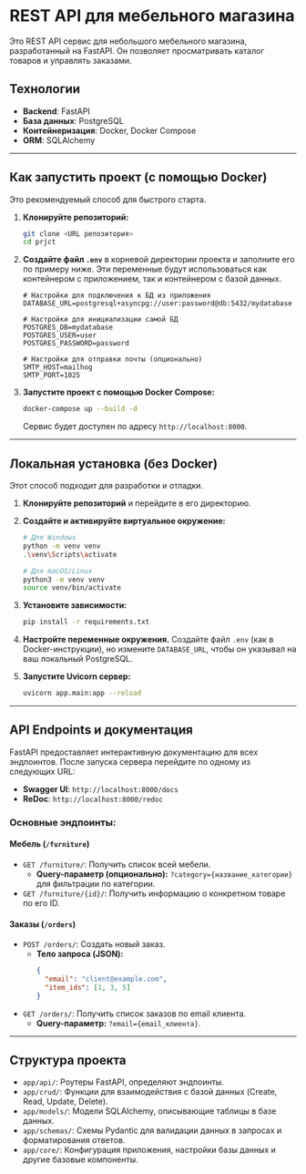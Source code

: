 # REST API для мебельного магазина

Это REST API сервис для небольшого мебельного магазина, разработанный на FastAPI. Он позволяет просматривать каталог товаров и управлять заказами.

## Технологии
- **Backend**: FastAPI
- **База данных**: PostgreSQL
- **Контейнеризация**: Docker, Docker Compose
- **ORM**: SQLAlchemy

---

## Как запустить проект (с помощью Docker)

Это рекомендуемый способ для быстрого старта.

1. **Клонируйте репозиторий:**
   ```bash
   git clone <URL репозитория>
   cd prjct
   ```

2. **Создайте файл `.env`** в корневой директории проекта и заполните его по примеру ниже. Эти переменные будут использоваться как контейнером с приложением, так и контейнером с базой данных.

   ```env
   # Настройки для подключения к БД из приложения
   DATABASE_URL=postgresql+asyncpg://user:password@db:5432/mydatabase

   # Настройки для инициализации самой БД
   POSTGRES_DB=mydatabase
   POSTGRES_USER=user
   POSTGRES_PASSWORD=password
   
   # Настройки для отправки почты (опционально)
   SMTP_HOST=mailhog
   SMTP_PORT=1025
   ```

3. **Запустите проект с помощью Docker Compose:**
   ```bash
   docker-compose up --build -d
   ```
   Сервис будет доступен по адресу `http://localhost:8000`.

---

## Локальная установка (без Docker)

Этот способ подходит для разработки и отладки.

1. **Клонируйте репозиторий** и перейдите в его директорию.

2. **Создайте и активируйте виртуальное окружение:**
   ```bash
   # Для Windows
   python -m venv venv
   .\venv\Scripts\activate

   # Для macOS/Linux
   python3 -m venv venv
   source venv/bin/activate
   ```

3. **Установите зависимости:**
   ```bash
   pip install -r requirements.txt
   ```

4. **Настройте переменные окружения.** Создайте файл `.env` (как в Docker-инструкции), но измените `DATABASE_URL`, чтобы он указывал на ваш локальный PostgreSQL.

5. **Запустите Uvicorn сервер:**
   ```bash
   uvicorn app.main:app --reload
   ```

---

## API Endpoints и документация

FastAPI предоставляет интерактивную документацию для всех эндпоинтов. После запуска сервера перейдите по одному из следующих URL:

- **Swagger UI**: `http://localhost:8000/docs`
- **ReDoc**: `http://localhost:8000/redoc`

### Основные эндпоинты:

#### Мебель (`/furniture`)
- `GET /furniture/`: Получить список всей мебели.
  - **Query-параметр (опционально):** `?category={название_категории}` для фильтрации по категории.
- `GET /furniture/{id}/`: Получить информацию о конкретном товаре по его ID.

#### Заказы (`/orders`)
- `POST /orders/`: Создать новый заказ.
  - **Тело запроса (JSON):**
    ```json
    {
      "email": "client@example.com",
      "item_ids": [1, 3, 5]
    }
    ```
- `GET /orders/`: Получить список заказов по email клиента.
  - **Query-параметр:** `?email={email_клиента}`.

---

## Структура проекта

- `app/api/`: Роутеры FastAPI, определяют эндпоинты.
- `app/crud/`: Функции для взаимодействия с базой данных (Create, Read, Update, Delete).
- `app/models/`: Модели SQLAlchemy, описывающие таблицы в базе данных.
- `app/schemas/`: Схемы Pydantic для валидации данных в запросах и форматирования ответов.
- `app/core/`: Конфигурация приложения, настройки базы данных и другие базовые компоненты.